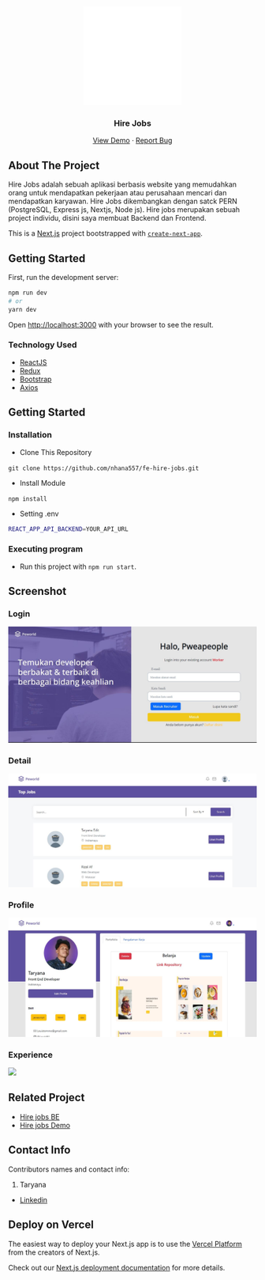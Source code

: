 <div align="center">
  <img src="./readme/Logo.svg" width="200px" height="200px" />
</div>
<h3 align="center">Hire Jobs</h3>
<p align="center">
  <a href="https://fe-hire-jobs.vercel.app/">View Demo</a>
  ·
  <a href="https://github.com/nhana557/fe-hire-jobs/issues">Report Bug</a>
</p>

<!-- ABOUT THE PROJECT -->
## About The Project
Hire Jobs adalah sebuah aplikasi berbasis website yang memudahkan orang untuk mendapatkan pekerjaan atau perusahaan mencari dan mendapatkan karyawan. Hire Jobs dikembangkan dengan satck PERN (PostgreSQL, Express js, Nextjs, Node js). Hire jobs merupakan sebuah project individu, disini saya membuat Backend dan Frontend.


This is a [Next.js](https://nextjs.org/) project bootstrapped with [`create-next-app`](https://github.com/vercel/next.js/tree/canary/packages/create-next-app).

## Getting Started

First, run the development server:

```bash
npm run dev
# or
yarn dev
```

Open [http://localhost:3000](http://localhost:3000) with your browser to see the result.


### Technology Used
- [ReactJS](https://reactjs.org/)
- [Redux](https://redux.js.org/)
- [Bootstrap](https://getbootstrap.com/)
- [Axios](https://github.com/axios/axios)

<!-- GETTING STARTED -->
## Getting Started

### Installation
- Clone This Repository

`git clone https://github.com/nhana557/fe-hire-jobs.git`

- Install Module

`npm install`

- Setting .env

```bash
REACT_APP_API_BACKEND=YOUR_API_URL
```

### Executing program

- Run this project with `npm run start`.

<!-- SCREENSHOT -->
## Screenshot

### Login
<img src="./readme/HIre Login.JPG" />

### Detail 
<img src="./readme/search.JPG" />

### Profile
<img src="./readme/profile.JPG" />

### Experience
<img src="./readme/profile experience.JPG" />


<!-- RELATED PROJECT -->
## Related Project

- [Hire jobs BE](https://github.com/nhana557/Hire-Jobs-BE)
- [Hire jobs Demo](https://fe-hire-jobs.vercel.app/)

<!-- CONTACT INFO -->
## Contact Info

Contributors names and contact info:

1. Taryana

- [Linkedin](https://www.linkedin.com/in/taryana10/)


## Deploy on Vercel

The easiest way to deploy your Next.js app is to use the [Vercel Platform](https://vercel.com/new?utm_medium=default-template&filter=next.js&utm_source=create-next-app&utm_campaign=create-next-app-readme) from the creators of Next.js.

Check out our [Next.js deployment documentation](https://nextjs.org/docs/deployment) for more details.
